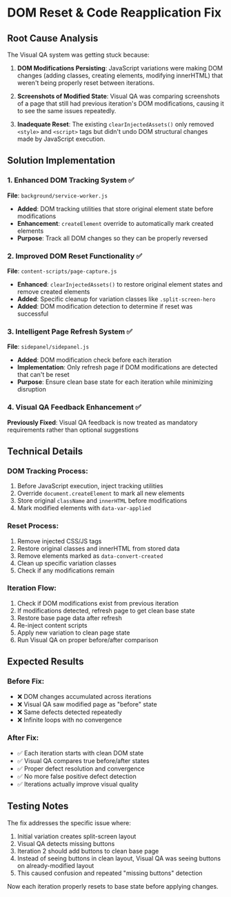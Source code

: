# DOM Reset & Code Reapplication Fix

## Root Cause Analysis

The Visual QA system was getting stuck because:

1. **DOM Modifications Persisting**: JavaScript variations were making DOM changes (adding classes, creating elements, modifying innerHTML) that weren't being properly reset between iterations.

2. **Screenshots of Modified State**: Visual QA was comparing screenshots of a page that still had previous iteration's DOM modifications, causing it to see the same issues repeatedly.

3. **Inadequate Reset**: The existing `clearInjectedAssets()` only removed `<style>` and `<script>` tags but didn't undo DOM structural changes made by JavaScript execution.

## Solution Implementation

### 1. Enhanced DOM Tracking System ✅

**File**: `background/service-worker.js`
- **Added**: DOM tracking utilities that store original element state before modifications
- **Enhancement**: `createElement` override to automatically mark created elements
- **Purpose**: Track all DOM changes so they can be properly reversed

### 2. Improved DOM Reset Functionality ✅

**File**: `content-scripts/page-capture.js`
- **Enhanced**: `clearInjectedAssets()` to restore original element states and remove created elements
- **Added**: Specific cleanup for variation classes like `.split-screen-hero`
- **Added**: DOM modification detection to determine if reset was successful

### 3. Intelligent Page Refresh System ✅

**File**: `sidepanel/sidepanel.js`
- **Added**: DOM modification check before each iteration
- **Implementation**: Only refresh page if DOM modifications are detected that can't be reset
- **Purpose**: Ensure clean base state for each iteration while minimizing disruption

### 4. Visual QA Feedback Enhancement ✅

**Previously Fixed**: Visual QA feedback is now treated as mandatory requirements rather than optional suggestions

## Technical Details

### DOM Tracking Process:
1. Before JavaScript execution, inject tracking utilities
2. Override `document.createElement` to mark all new elements
3. Store original `className` and `innerHTML` before modifications
4. Mark modified elements with `data-var-applied`

### Reset Process:
1. Remove injected CSS/JS tags
2. Restore original classes and innerHTML from stored data
3. Remove elements marked as `data-convert-created`
4. Clean up specific variation classes
5. Check if any modifications remain

### Iteration Flow:
1. Check if DOM modifications exist from previous iteration
2. If modifications detected, refresh page to get clean base state
3. Restore base page data after refresh
4. Re-inject content scripts
5. Apply new variation to clean page state
6. Run Visual QA on proper before/after comparison

## Expected Results

### Before Fix:
- ❌ DOM changes accumulated across iterations
- ❌ Visual QA saw modified page as "before" state
- ❌ Same defects detected repeatedly
- ❌ Infinite loops with no convergence

### After Fix:
- ✅ Each iteration starts with clean DOM state
- ✅ Visual QA compares true before/after states
- ✅ Proper defect resolution and convergence
- ✅ No more false positive defect detection
- ✅ Iterations actually improve visual quality

## Testing Notes

The fix addresses the specific issue where:
1. Initial variation creates split-screen layout
2. Visual QA detects missing buttons
3. Iteration 2 should add buttons to clean base page
4. Instead of seeing buttons in clean layout, Visual QA was seeing buttons on already-modified layout
5. This caused confusion and repeated "missing buttons" detection

Now each iteration properly resets to base state before applying changes.